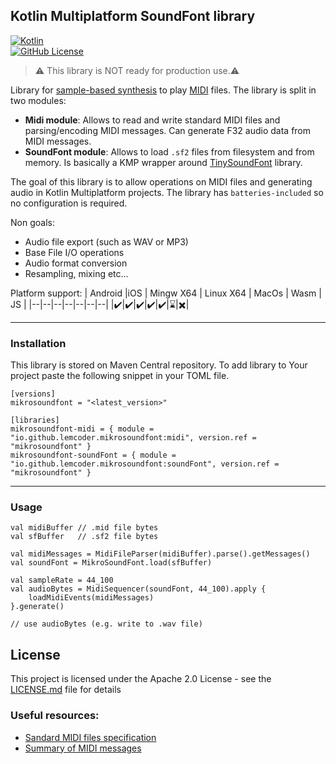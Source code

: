 
## Kotlin Multiplatform SoundFont library
[![Kotlin](https://img.shields.io/badge/kotlin-2.1.0-blue.svg?logo=kotlin)](http://kotlinlang.org)  
[![GitHub License](https://img.shields.io/badge/license-Apache%20License%202.0-blue.svg?style=flat)](http://www.apache.org/licenses/LICENSE-2.0)
>:warning: This library is NOT ready for production use.:warning:

Library for [sample-based synthesis](https://en.wikipedia.org/wiki/Sample-based_synthesis "Sample-based synthesis") to play [MIDI](https://en.wikipedia.org/wiki/MIDI "MIDI") files. The library is split in two modules:
* **Midi module**: Allows to read and write standard MIDI files and parsing/encoding MIDI messages. Can generate F32 audio data from MIDI messages.
* **SoundFont module**: Allows to load `.sf2` files from filesystem and from memory. Is basically a KMP wrapper around [TinySoundFont](https://github.com/schellingb/TinySoundFont) library.

The goal of this library is to allow operations on MIDI files and generating audio in Kotlin Multiplatform projects. The library has `batteries-included` so no configuration is required.

Non goals:
* Audio file export (such as WAV or MP3)
* Base File I/O operations
* Audio format conversion
* Resampling, mixing etc...


Platform support:
| Android |iOS | Mingw X64 | Linux X64 | MacOs | Wasm | JS |
|--|--|--|--|--|--|--|
|:heavy_check_mark:|:heavy_check_mark:|:heavy_check_mark:|:heavy_check_mark:|:heavy_check_mark:|:hourglass:|:heavy_multiplication_x:|

___
### Installation

This library is stored on Maven Central repository. To add library to Your project paste the following snippet in your TOML file.
```
[versions]
mikrosoundfont = "<latest_version>"

[libraries]
mikrosoundfont-midi = { module = "io.github.lemcoder.mikrosoundfont:midi", version.ref = "mikrosoundfont" }  
mikrosoundfont-soundFont = { module = "io.github.lemcoder.mikrosoundfont:soundFont", version.ref = "mikrosoundfont" }
```
___
### Usage
```
val midiBuffer // .mid file bytes  
val sfBuffer   // .sf2 file bytes
    
val midiMessages = MidiFileParser(midiBuffer).parse().getMessages()    
val soundFont = MikroSoundFont.load(sfBuffer)  

val sampleRate = 44_100
val audioBytes = MidiSequencer(soundFont, 44_100).apply {   
	loadMidiEvents(midiMessages)  
}.generate()

// use audioBytes (e.g. write to .wav file)
```

## License

This project is licensed under the Apache 2.0 License - see the [LICENSE.md](LICENSE.md) file for details


### Useful resources:
* [Sandard MIDI files specification](https://drive.google.com/file/d/1t4jcCCKoi5HMi7YJ6skvZfKcefLhhOgU/view?u)
* [Summary of MIDI messages](https://drive.google.com/file/d/1I-bH8zhfS37fnLzV-xnonOCYZycaGzbn/view)